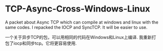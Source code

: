 # TCP-Async-Cross-Windows-Linux
A packet about Async TCP which can compile at windows and linux with the same codes.
I repacked the IOCP and SyncTCP. It will be easier to use.

一个关于异步TCP的包，可以用相同的代码在Windows和Linux上编译.
我重新打包了iocp和同步tcp。它将更容易使用.
